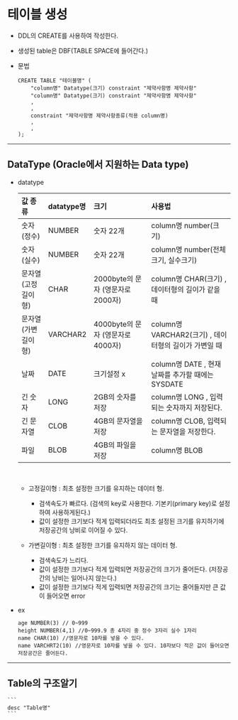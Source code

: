 테이블 생성
===

* DDL의 CREATE를 사용하여 작성한다.

* 생성된 table은 DBF(TABLE SPACE에 들어간다.)

* 문법

    ```
    CREATE TABLE "테이블명" (
        "column명" Datatype(크기) constraint "제약사항명 제약사항"
        "column명" Datatype(크기) constraint "제약사항명 제약사항"
        ,
        ,
        constraint "제약사항명 제약사항종류(적용 column명)
        ,
        ,
    );
    ```

---

## DataType (Oracle에서 지원하는 Data type)

* datatype

    값 종류 | datatype명 | 크기 | 사용법
    :--- | :-- | :--- | :--- 
    숫자(정수) | NUMBER | 숫자 22개 | column명 number(크기)
    숫자(실수) | NUMBER | 숫자 22개 | column명 number(전체크기, 실수크기)
    문자열(고정길이형) | CHAR  | 2000byte의 문자 (영문자로 2000자) | column명 CHAR(크기) , 데이터형의 길이가 같을 때
    문자열(가변길이형) | VARCHAR2 | 4000byte의 문자 (영문자로 4000자) | column명 VARCHAR2(크기) , 데이터형의 길이가 가변일 때
    날짜 | DATE | 크기설정 x | column명 DATE , 현재 날짜를 추가할 때에는 SYSDATE
    긴 숫자 | LONG | 2GB의 숫자를 저장 | column명 LONG , 입력되는 숫자까지 저장된다.
    긴 문자열 | CLOB | 4GB의 문자열을 저장 | column명 CLOB, 입력되는 문자열을 저장한다.
    파일 | BLOB | 4GB의 파일을 저장 | column명 BLOB
    
    <BR>

    * 고정길이형 : 최초 설정한 크기를 유지하는 데이터 형. 
        
        * 검색속도가 빠르다. (검색의 key로 사용한다. 기본키(primary key)로 설정하여 사용하게된다.)
        * 값이 설정한 크기보다 적게 입력되더라도 최초 설정된 크기를 유지하기에 저장공간의 낭비로 이어질 수 있다.


    * 가변길이형 : 최초 설정한 크기를 유지하지 않는 데이터 형.

        * 검색속도가 느리다.
        * 값이 설정한 크기보다 적게 입력되면 저장공간의 크기가 줄어든다. (저장공간의 낭비는 일어나지 않는다.)
        * 값이 설정한 크기보다 적게 입력되면 저장공간의 크기는 줄어들지만 큰 값이 들어오면 error 

* ex
    
    ```
    age NUMBER(3) // 0~999
    height NUMBER(4,1) //0~999.9 총 4자리 중 정수 3자리 실수 1자리
    name CHAR(10) //영문자로 10자를 넣을 수 있다.
    name VARCHRT2(10) //영문자로 10자를 넣을 수 있다. 10자보다 적은 값이 들어오면 저장공간은 줄어든다.
    ```

---

## Table의 구조알기

    ```
    desc "Table명"
    ```